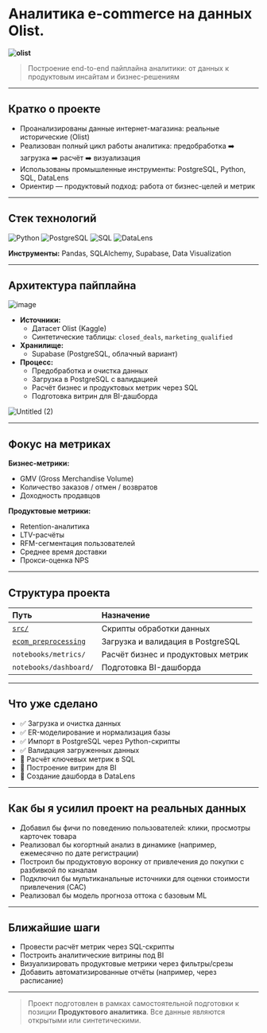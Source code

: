 
#  Аналитика e-commerce на данных Olist.
**![olist](https://github.com/user-attachments/assets/c08882ee-3728-4442-aa82-d505182c428b)**
> Построение end-to-end пайплайна аналитики: от данных к продуктовым инсайтам и бизнес-решениям

---

##  Кратко о проекте

-  Проанализированы данные интернет-магазина: реальные исторические (Olist) 
-  Реализован полный цикл работы аналитика: предобработка ➡️ загрузка ➡️ расчёт ➡️ визуализация
-  Использованы промышленные инструменты: PostgreSQL, Python, SQL, DataLens
-  Ориентир — продуктовый подход: работа от бизнес-целей и метрик

---

##  Стек технологий

![Python](https://img.shields.io/badge/-Python-3776AB?logo=python&logoColor=white)
![PostgreSQL](https://img.shields.io/badge/-PostgreSQL-4169E1?logo=postgresql&logoColor=white)
![SQL](https://img.shields.io/badge/-SQL-4479A1?logo=postgresql&logoColor=white)
![DataLens](https://img.shields.io/badge/-DataLens-00A3E0?logo=yandex&logoColor=white)

**Инструменты:** Pandas, SQLAlchemy, Supabase, Data Visualization

---

##  Архитектура пайплайна
![image](https://github.com/user-attachments/assets/36b8e934-3621-40d8-bcd1-f0d50fe7a54b)

- **Источники:** 
  - Датасет Olist (Kaggle)
  - Синтетические таблицы: `closed_deals`, `marketing_qualified`
- **Хранилище:** 
  - Supabase (PostgreSQL, облачный вариант)
- **Процесс:**
  - Предобработка и очистка данных
  - Загрузка в PostgreSQL с валидацией
  - Расчёт бизнес и продуктовых метрик через SQL
  - Подготовка витрин для BI-дашборда
    
![Untitled (2)](https://github.com/user-attachments/assets/8ff6411e-f5d0-4cc4-a9dd-7eee4597e85c)

---

##  Фокус на метриках

**Бизнес-метрики:**
- GMV (Gross Merchandise Volume)
- Количество заказов / отмен / возвратов
- Доходность продавцов

**Продуктовые метрики:**
- Retention-аналитика
- LTV-расчёты
- RFM-сегментация пользователей
- Среднее время доставки
- Прокси-оценка NPS

---

##  Структура проекта

| Путь | Назначение |
|:----|:------------|
| [`src/`](src/) | Скрипты обработки данных |
| [`ecom_preprocessing`](notebooks/ecom_preprocessing/ecom_preprocessing.ipynb)  | Загрузка и валидация в PostgreSQL |
| `notebooks/metrics/` | Расчёт бизнес и продуктовых метрик |
| `notebooks/dashboard/` | Подготовка BI-дашборда |


---

##  Что уже сделано

- ✅ Загрузка и очистка данных
- ✅ ER-моделирование и нормализация базы
- ✅ Импорт в PostgreSQL через Python-скрипты
- ✅ Валидация загруженных данных
- 🔄 Расчёт ключевых метрик в SQL
- 🔄 Построение витрин для BI
- 🔄 Создание дашборда в DataLens

---

##  Как бы я усилил проект на реальных данных

- Добавил бы фичи по поведению пользователей: клики, просмотры карточек товара
- Реализовал бы когортный анализ в динамике (например, ежемесячно по дате регистрации)
- Построил бы продуктовую воронку от привлечения до покупки с разбивкой по каналам
- Подключил бы мультиканальные источники для оценки стоимости привлечения (CAC)
- Реализовал бы модель прогноза оттока с базовым ML

---

##  Ближайшие шаги

- Провести расчёт метрик через SQL-скрипты
- Построить аналитические витрины под BI
- Визуализировать продуктовые метрики через фильтры/срезы
- Добавить автоматизированные отчёты (например, через расписание)

---

>  Проект подготовлен в рамках самостоятельной подготовки к позиции **Продуктового аналитика**. Все данные являются открытыми или синтетическими.
